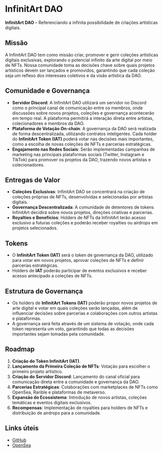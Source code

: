 # InfinitArt DAO

**InfinitArt DAO** – Referenciando a infinita possibilidade de criações artísticas digitais.

## Missão

A InfinitArt DAO tem como missão criar, promover e gerir coleções artísticas digitais exclusivas, explorando o potencial infinito da arte digital por meio de NFTs. Nossa comunidade toma as decisões chave sobre quais projetos artísticos devem ser lançados e promovidos, garantindo que cada coleção seja um reflexo dos interesses coletivos e da visão artística da DAO.

## Comunidade e Governança

- **Servidor Discord**: A InfinitArt DAO utilizará um servidor no Discord como o principal canal de comunicação entre os membros, onde discussões sobre novos projetos, coleções e governança acontecerão em tempo real. A plataforma permitirá a interação direta entre artistas, colecionadores e membros da DAO.
- **Plataforma de Votação On-chain**: A governança da DAO será realizada de forma descentralizada, utilizando contratos inteligentes. Cada holder do **InfinitArt Token (IAT)** poderá votar nas decisões mais importantes, como a escolha de novas coleções de NFTs e parcerias estratégicas.
- **Engajamento nas Redes Sociais**: Serão implementadas campanhas de marketing nas principais plataformas sociais (Twitter, Instagram e TikTok) para promover os projetos da DAO, trazendo novos artistas e colecionadores.

## Entregas de Valor

- **Coleções Exclusivas**: InfinitArt DAO se concentrará na criação de coleções próprias de NFTs, desenvolvidas e selecionadas por artistas digitais.
- **Governança Descentralizada**: A comunidade de detentores de tokens InfinitArt decidirá sobre novos projetos, direções criativas e parcerias.
- **Royalties e Benefícios**: Holders de NFTs da InfinitArt terão acesso exclusivo a futuras coleções e poderão receber royalties ou airdrops em projetos selecionados.

## Tokens

- O **InfinitArt Token (IAT)** será o token de governança da DAO, utilizado para votar em novos projetos, aprovar coleções de NFTs e definir parcerias estratégicas.
- Holders de **IAT** poderão participar de eventos exclusivos e receber acesso antecipado a coleções de NFTs.

## Estrutura de Governança

- Os holders de **InfinitArt Tokens (IAT)** poderão propor novos projetos de arte digital e votar em quais coleções serão lançadas, além de influenciar decisões sobre parcerias e colaborações com outros artistas e plataformas.
- A governança será feita através de um sistema de votação, onde cada token representa um voto, garantindo que todas as decisões importantes sejam tomadas pela comunidade.

## Roadmap

1. **Criação do Token InfinitArt (IAT)**.
2. **Lançamento da Primeira Coleção de NFTs**: Votação para escolher o primeiro projeto artístico.
3. **Criação do Servidor Discord**: Lançamento do canal oficial para comunicação direta entre a comunidade e governança da DAO.
4. **Parcerias Estratégicas**: Colaborações com marketplaces de NFTs como OpenSea, Rarible e plataformas de metaverso.
5. **Expansão do Ecossistema**: Introdução de novos artistas, coleções temáticas e eventos digitais exclusivos.
6. **Recompensas**: Implementação de royalties para holders de NFTs e distribuição de airdrops para a comunidade.

## Links úteis

- [GitHub]([https://github.com](https://github.com/JeffersonCapela))
- [OpenSea](https://opensea.io/collection/traktor-tunning)

